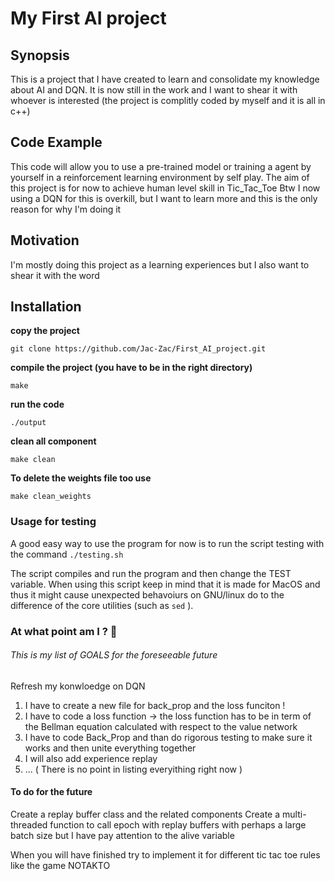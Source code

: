 # My First AI project

## Synopsis

This is a project that I have created to learn and consolidate my knowledge about AI and DQN. It is now still in the work and I want to shear it with whoever is interested (the project is complitly coded by myself and it is all in c++)

## Code Example
This code will allow you to use a pre-trained model or training a agent by yourself in a reinforcement learning environment by self play. The aim of this project is for now to achieve human level skill in Tic_Tac_Toe
Btw I now using a DQN for this is overkill, but I want to learn more and this is the only reason for why I'm doing it 

## Motivation
I'm mostly doing this project as a learning experiences but I also want to shear it with the word

## Installation

**copy the project**
```
git clone https://github.com/Jac-Zac/First_AI_project.git
```
**compile the project (you have to be in the right directory)**
```
make
```
**run the code**
```
./output
```
**clean all component**
```
make clean
```

**To delete the weights file too use**
```
make clean_weights
```

### Usage for testing 
A good easy way to use the program for now is to run the script testing with the command ``` ./testing.sh ```  

The script compiles and run the program and then change the TEST variable. When using this script keep in mind that it is made for MacOS and thus it might cause unexpected behavoiurs on GNU/linux do to the difference of the core utilities (such as ``` sed ``` ).   

### At what point am I ? 🔖

###### This is my list of GOALS for the foreseeable future
Refresh my konwloedge on DQN 

1. I have to create a new file for back_prop and the loss funciton !
2. I have to code a loss function -> the loss function has to be in term of the Bellman equation calculated with respect to the value network 
3. I have to code Back_Prop and than do rigorous testing to make sure it works and then unite everything together 
4. I will also add experience replay
5. ... ( There is no point in listing everyithing right now )


#### To do for the future 

Create a replay buffer class and the related components 
Create a multi-threaded function to call epoch with replay buffers with perhaps a large batch size but I have pay attention to the alive variable 

When you will have finished try to implement it for different tic tac toe rules like the game NOTAKTO 
